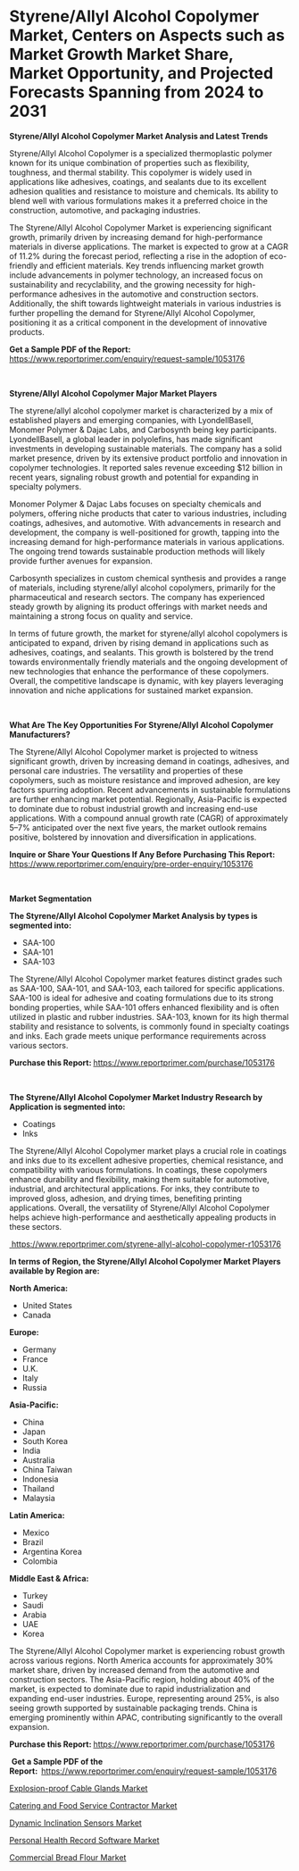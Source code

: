 <p><h1>Styrene/Allyl Alcohol Copolymer Market, Centers on Aspects such as Market Growth Market Share, Market Opportunity, and Projected Forecasts Spanning from 2024 to 2031</h1></p><p><strong>Styrene/Allyl Alcohol Copolymer Market Analysis and Latest Trends</strong></p>
<p><p>Styrene/Allyl Alcohol Copolymer is a specialized thermoplastic polymer known for its unique combination of properties such as flexibility, toughness, and thermal stability. This copolymer is widely used in applications like adhesives, coatings, and sealants due to its excellent adhesion qualities and resistance to moisture and chemicals. Its ability to blend well with various formulations makes it a preferred choice in the construction, automotive, and packaging industries.</p><p>The Styrene/Allyl Alcohol Copolymer Market is experiencing significant growth, primarily driven by increasing demand for high-performance materials in diverse applications. The market is expected to grow at a CAGR of 11.2% during the forecast period, reflecting a rise in the adoption of eco-friendly and efficient materials. Key trends influencing market growth include advancements in polymer technology, an increased focus on sustainability and recyclability, and the growing necessity for high-performance adhesives in the automotive and construction sectors. Additionally, the shift towards lightweight materials in various industries is further propelling the demand for Styrene/Allyl Alcohol Copolymer, positioning it as a critical component in the development of innovative products.</p></p>
<p><strong>Get a Sample PDF of the Report:&nbsp;</strong> <a href="https://www.reportprimer.com/enquiry/request-sample/1053176">https://www.reportprimer.com/enquiry/request-sample/1053176</a></p>
<p>&nbsp;</p>
<p><strong>Styrene/Allyl Alcohol Copolymer Major Market Players</strong></p>
<p><p>The styrene/allyl alcohol copolymer market is characterized by a mix of established players and emerging companies, with LyondellBasell, Monomer Polymer & Dajac Labs, and Carbosynth being key participants. LyondellBasell, a global leader in polyolefins, has made significant investments in developing sustainable materials. The company has a solid market presence, driven by its extensive product portfolio and innovation in copolymer technologies. It reported sales revenue exceeding $12 billion in recent years, signaling robust growth and potential for expanding in specialty polymers.</p><p>Monomer Polymer & Dajac Labs focuses on specialty chemicals and polymers, offering niche products that cater to various industries, including coatings, adhesives, and automotive. With advancements in research and development, the company is well-positioned for growth, tapping into the increasing demand for high-performance materials in various applications. The ongoing trend towards sustainable production methods will likely provide further avenues for expansion.</p><p>Carbosynth specializes in custom chemical synthesis and provides a range of materials, including styrene/allyl alcohol copolymers, primarily for the pharmaceutical and research sectors. The company has experienced steady growth by aligning its product offerings with market needs and maintaining a strong focus on quality and service.</p><p>In terms of future growth, the market for styrene/allyl alcohol copolymers is anticipated to expand, driven by rising demand in applications such as adhesives, coatings, and sealants. This growth is bolstered by the trend towards environmentally friendly materials and the ongoing development of new technologies that enhance the performance of these copolymers. Overall, the competitive landscape is dynamic, with key players leveraging innovation and niche applications for sustained market expansion.</p></p>
<p>&nbsp;</p>
<p><strong>What Are The Key Opportunities For Styrene/Allyl Alcohol Copolymer Manufacturers?</strong></p>
<p><p>The Styrene/Allyl Alcohol Copolymer market is projected to witness significant growth, driven by increasing demand in coatings, adhesives, and personal care industries. The versatility and properties of these copolymers, such as moisture resistance and improved adhesion, are key factors spurring adoption. Recent advancements in sustainable formulations are further enhancing market potential. Regionally, Asia-Pacific is expected to dominate due to robust industrial growth and increasing end-use applications. With a compound annual growth rate (CAGR) of approximately 5–7% anticipated over the next five years, the market outlook remains positive, bolstered by innovation and diversification in applications.</p></p>
<p><strong>Inquire or Share Your Questions If Any Before Purchasing This Report:</strong> <a href="https://www.reportprimer.com/enquiry/pre-order-enquiry/1053176">https://www.reportprimer.com/enquiry/pre-order-enquiry/1053176</a></p>
<p>&nbsp;</p>
<p><strong>Market Segmentation</strong></p>
<p><strong>The Styrene/Allyl Alcohol Copolymer Market Analysis by types is segmented into:</strong></p>
<p><ul><li>SAA-100</li><li>SAA-101</li><li>SAA-103</li></ul></p>
<p><p>The Styrene/Allyl Alcohol Copolymer market features distinct grades such as SAA-100, SAA-101, and SAA-103, each tailored for specific applications. SAA-100 is ideal for adhesive and coating formulations due to its strong bonding properties, while SAA-101 offers enhanced flexibility and is often utilized in plastic and rubber industries. SAA-103, known for its high thermal stability and resistance to solvents, is commonly found in specialty coatings and inks. Each grade meets unique performance requirements across various sectors.</p></p>
<p><strong>Purchase this Report:&nbsp;</strong><a href="https://www.reportprimer.com/purchase/1053176">https://www.reportprimer.com/purchase/1053176</a></p>
<p>&nbsp;</p>
<p><strong>The Styrene/Allyl Alcohol Copolymer Market Industry Research by Application is segmented into:</strong></p>
<p><ul><li>Coatings</li><li>Inks</li></ul></p>
<p><p>The Styrene/Allyl Alcohol Copolymer market plays a crucial role in coatings and inks due to its excellent adhesive properties, chemical resistance, and compatibility with various formulations. In coatings, these copolymers enhance durability and flexibility, making them suitable for automotive, industrial, and architectural applications. For inks, they contribute to improved gloss, adhesion, and drying times, benefiting printing applications. Overall, the versatility of Styrene/Allyl Alcohol Copolymer helps achieve high-performance and aesthetically appealing products in these sectors.</p></p>
<p><a href="https://www.reportprimer.com/styrene-allyl-alcohol-copolymer-r1053176">&nbsp;https://www.reportprimer.com/styrene-allyl-alcohol-copolymer-r1053176</a></p>
<p><strong>In terms of Region, the Styrene/Allyl Alcohol Copolymer Market Players available by Region are:</strong></p>
<p>
    <p> <strong> North America: </strong>
        <ul>
            <li>United States</li>
            <li>Canada</li>
        </ul>
        </p> 
    <p> <strong> Europe: </strong>
        <ul>
            <li>Germany</li>
            <li>France</li>
            <li>U.K.</li>
            <li>Italy</li>
            <li>Russia</li>
        </ul>
        </p> 
    <p> <strong> Asia-Pacific: </strong>
        <ul>
            <li>China</li>
            <li>Japan</li>
            <li>South Korea</li>
            <li>India</li>
            <li>Australia</li>
            <li>China Taiwan</li>
            <li>Indonesia</li>
            <li>Thailand</li>
            <li>Malaysia</li>
        </ul>
        </p> 
    <p> <strong> Latin America: </strong>
        <ul>
            <li>Mexico</li>
            <li>Brazil</li>
            <li>Argentina Korea</li>
            <li>Colombia</li>
        </ul>
        </p> 
    <p> <strong> Middle East & Africa: </strong>
        <ul>
            <li>Turkey</li>
            <li>Saudi</li>
            <li>Arabia</li>
            <li>UAE</li>
            <li>Korea</li>
        </ul>
    </p>
    </p>
<p><p>The Styrene/Allyl Alcohol Copolymer market is experiencing robust growth across various regions. North America accounts for approximately 30% market share, driven by increased demand from the automotive and construction sectors. The Asia-Pacific region, holding about 40% of the market, is expected to dominate due to rapid industrialization and expanding end-user industries. Europe, representing around 25%, is also seeing growth supported by sustainable packaging trends. China is emerging prominently within APAC, contributing significantly to the overall expansion.</p></p>
<p><strong>Purchase this Report: </strong><a href="https://www.reportprimer.com/purchase/1053176">https://www.reportprimer.com/purchase/1053176</a></p>
<p>&nbsp;<strong>Get a Sample PDF of the Report:&nbsp;&nbsp;</strong><a href="https://www.reportprimer.com/enquiry/request-sample/1053176">https://www.reportprimer.com/enquiry/request-sample/1053176</a></p>
<p><strong></strong></p>
<p><p><a href="https://github.com/globismark/Market-Research-Report-List-5/blob/main/explosion-proof-cable-glands-market.md">Explosion-proof Cable Glands Market</a></p><p><a href="https://www.linkedin.com/pulse/analyzing-catering-food-service-contractor-market-dynamics-growth-udi2c">Catering and Food Service Contractor Market</a></p><p><a href="https://medium.com/@amayrani15moore/navigating-the-dynamic-inclination-sensors-market-expert-analysis-and-market-forecast-for-period-0c7ab5cec4d5?postPublishedType=repub">Dynamic Inclination Sensors Market</a></p><p><a href="https://issuu.com/reportprime-2/docs/personal-health-record-software-mar_b2d80b2a2fdab4">Personal Health Record Software Market</a></p><p><a href="https://www.linkedin.com/pulse/global-commercial-bread-flour-market-product-type-application-gyeze?trackingId=qamFGNB0RIyAoXi6jc5TUQ%3D%3D">Commercial Bread Flour Market</a></p></p>